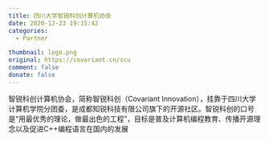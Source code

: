 ```yaml
---
title: 四川大学智锐科创计算机协会
date: 2020-12-23 19:15:42
categories:
  - Partner

thumbnail: logo.png
original: https://covariant.cn/scu
comment: false
donate: false
---
```


智锐科创计算机协会，简称智锐科创（Covariant Innovation），挂靠于四川大学计算机学院分团委，是成都知锐科技有限公司旗下的开源社区。智锐科创的口号是“用最优秀的理论，做最出色的工程”，目标是普及计算机编程教育、传播开源理念以及促进C++编程语言在国内的发展
